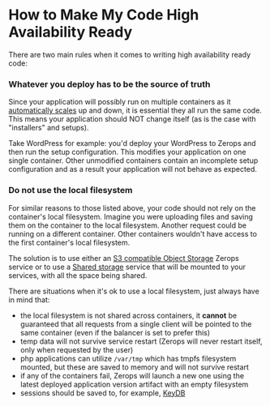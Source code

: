 # How to Make My Code High Availability Ready

There are two main rules when it comes to writing high availability ready code:

### Whatever you deploy has to be the source of truth

Since your application will possibly run on multiple containers as it [automatically scales](/documentation/automatic-scaling/how-automatic-scaling-works.html) up and down, it is essential they all run the same code. This means your application should NOT change itself (as is the case with "installers" and setups).

Take WordPress for example: you'd deploy your WordPress to Zerops and then run the setup configuration. This modifies your application on one single container. Other unmodified containers contain an incomplete setup configuration and as a result your application will not behave as expected.

### Do not use the local filesystem

For similar reasons to those listed above, your code should not rely on the container's local filesystem. Imagine you were uploading files and saving them on the container to the local filesystem. Another request could be running on a different container. Other containers wouldn't have access to the first container's local filesystem.

The solution is to use either an [S3 compatible Object Storage](/documentation/services/storage.html#s3-compatible-object-storage) Zerops service or to use a [Shared storage](/documentation/services/storage.html#shared-storage) service that will be mounted to your services, with all the space being shared.

There are situations when it's ok to use a local filesystem, just always have in mind that:

- the local filesystem is not shared across containers, it **cannot** be guaranteed that all requests from a single client will be pointed to the same container (even if the balancer is set to prefer this)
- temp data will not survive service restart (Zerops will never restart itself, only when requested by the user)
- php applications can utilize `/var/tmp` which has tmpfs filesystem mounted, but these are saved to memory and will not survive restart
- if any of the containers fail, Zerops will launch a new one using the latest deployed application version artifact with an empty filesystem
- sessions should be saved to, for example, [KeyDB](/documentation/services/databases/keydb.html)




